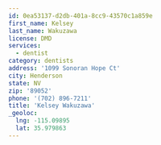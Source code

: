 ```yaml
---
id: 0ea53137-d2db-401a-8cc9-43570c1a859e
first_name: Kelsey
last_name: Wakuzawa
license: DMD
services:
  - dentist
category: dentists
address: '1099 Sonoran Hope Ct'
city: Henderson
state: NV
zip: '89052'
phone: '(702) 896-7211'
title: 'Kelsey Wakuzawa'
_geoloc:
  lng: -115.09895
  lat: 35.979863
---
```


